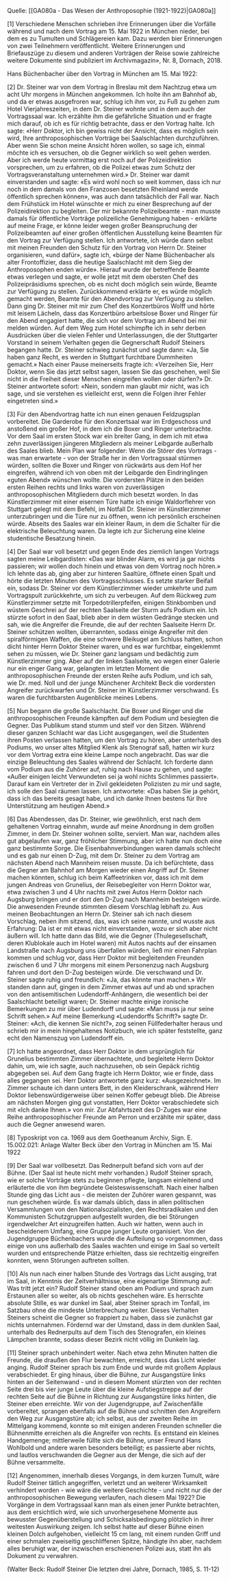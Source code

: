 Quelle: [[GA080a - Das Wesen der Anthroposophie (1921-1922)|GA080a]]


[1] Verschiedene Menschen schrieben ihre Erinnerungen über die Vorfälle während und nach dem Vortrag am 15. Mai 1922 in München nieder, bei dem es zu Tumulten und Schlägereien kam. Dazu werden bier Erinnerungen von zwei Teilnehmern veröffentlicht. Weitere Erinnerungen und Briefauszüge zu diesem und anderen Vorträgen der Reise sowie zahlreiche weitere Dokumente sind publiziert im Archivmagazin», Nr. 8, Dornach, 2018.

Hans Büchenbacher über den Vortrag in München am 15. Mai 1922:

[2] Dr. Steiner war von dem Vortrag in Breslau mit dem Nachtzug etwa um acht Uhr morgens in München angekommen. Ich holte ihn am Bahnhof ab, und da er etwas ausgefroren war, schlug ich ihm vor, zu Fuß zu gehen zum Hotel Vierjahreszeiten, in dem Dr. Steiner wohnte und in dem auch der Vortragssaal war. Ich erzählte ihm die gefährliche Situation und er fragte mich darauf, ob ich es für richtig betrachte, dass er den Vortrag halte. Ich sagte: «Herr Doktor, ich bin gewiss nicht der Ansicht, dass es möglich sein wird, Ihre anthroposophischen Vorträge bei Saalschlachten durchzuführen. Aber wenn Sie schon meine Ansicht hören wollen, so sage ich, einmal möchte ich es versuchen, ob die Gegner wirklich so weit gehen werden. Aber ich werde heute vormittag erst noch auf der Polizeidirektion vorsprechen, um zu erfahren, ob die Polizei etwas zum Schutz der Vortragsveranstaltung unternehmen wird.» Dr. Steiner war damit einverstanden und sagte: «Es wird wohl noch so weit kommen, dass ich nur noch in dem damals von den Franzosen besetzten Rheinland werde öffentlich sprechen können», was auch dann tatsächlich der Fall war. Nach dem Frühstück im Hotel wünschte er mich zu einer Besprechung auf der Polizeidirektion zu begleiten. Der mir bekannte Polizeibeamte - man musste damals für öffentliche Vorträge polizeiliche Genehmigung haben - erklärte auf meine Frage, er könne leider wegen großer Beanspruchung der Polizeibeamten auf einer großen öffentlichen Ausstellung keine Beamten für den Vortrag zur Verfügung stellen. Ich antwortete, ich würde dann selbst mit meinen Freunden den Schutz für den Vortrag von Herrn Dr. Steiner organisieren, «und dafür», sagte ich, «bürge der Name Büchenbacher als alter Frontoffizier, dass die heutige Saalschlacht mit dem Sieg der Anthroposophen enden würde». Hierauf wurde der betreffende Beamte etwas verlegen und sagte, er wolle jetzt mit dem obersten Chef des Polizeipräsidiums sprechen, ob es nicht doch möglich sein würde, Beamte zur Verfügung zu stellen. Zurückkommend erklärte er, es würde möglich gemacht werden, Beamte für den Abendvortrag zur Verfügung zu stellen. Dann ging Dr. Steiner mit mir zum Chef des Konzertbüros Wolff und hörte mit leisem Lächeln, dass das Konzertbüro arbeitslose Boxer und Ringer für den Abend engagiert hatte, die sich vor dem Vortrag am Abend bei mir melden würden. Auf dem Weg zum Hotel schimpfte ich in sehr derben Ausdrücken über die vielen Fehler und Unterlassungen, die der Stuttgarter Vorstand in seinem Verhalten gegen die Gegnerschaft Rudolf Steiners begangen hatte. Dr. Steiner schwieg zunächst und sagte dann: «Ja, Sie haben ganz Recht, es werden in Stuttgart furchtbare Dummheiten gemacht.» Nach einer Pause meinerseits fragte ich: «Verzeihen Sie, Herr Doktor, wenn Sie das jetzt selbst sagen, lassen Sie das geschehen, weil Sie nicht in die Freiheit dieser Menschen eingreifen wollen oder dürfen?» Dr. Steiner antwortete sofort: «Nein, sondern man glaubt mir nicht, was ich sage, und sie verstehen es vielleicht erst, wenn die Folgen ihrer Fehler eingetreten sind.»

[3] Für den Abendvortrag hatte ich nun einen genauen Feldzugsplan vorbereitet. Die Garderobe für den Konzertsaal war im Erdgeschoss und anstoßend ein großer Hof, in dem ich die Boxer und Ringer unterbrachte. Vor dem Saal im ersten Stock war ein breiter Gang, in dem ich mit etwa zehn zuverlässigen jüngeren Mitgliedern als meiner Leibgarde außerhalb des Saales blieb. Mein Plan war folgender: Wenn die Störer des Vortrags - was man erwartete - von der Straße her in den Vortragssaal stürmen würden, sollten die Boxer und Ringer von rückwärts aus dem Hof her eingreifen, während ich von oben mit der Leibgarde den Eindringlingen «guten Abend» wünschen wollte. Die vordersten Plätze in den beiden ersten Reihen rechts und links waren von zuverlässigen anthroposophischen Mitgliedern durch mich besetzt worden. In das Künstlerzimmer mit einer eisernen Türe hatte ich einige Waldorflehrer von Stuttgart gelegt mit dem Befehl, im Notfall Dr. Steiner im Künstlerzimmer unterzubringen und die Türe nur zu öffnen, wenn ich persönlich erscheinen würde. Abseits des Saales war ein kleiner Raum, in dem die Schalter für die elektrische Beleuchtung waren. Da legte ich zur Sicherung eine kleine studentische Besatzung hinein.

[4] Der Saal war voll besetzt und gegen Ende des ziemlich langen Vortrags sagten meine Leibgardisten: «Das war blinder Alarm, es wird ja gar nichts passieren; wir wollen doch hinein und etwas von dem Vortrag noch hören.» Ich lehnte das ab, ging aber zur hinteren Saaltüre, öffnete einen Spalt und hörte die letzten Minuten des Vortragsschlusses. Es setzte starker Beifall ein, sodass Dr. Steiner vor dem Künstlerzimmer wieder umkehrte und zum Vortragspult zurückkehrte, um sich zu verbeugen. Auf dem Rückweg zum Künstlerzimmer setzte mit Torpedotrillerpfeifen, einigen Stinkbomben und wüstem Geschrei auf der rechten Saalseite der Sturm aufs Podium ein. Ich stürzte sofort in den Saal, blieb aber in dem wüsten Gedränge stecken und sah, wie die Angreifer die Freunde, die auf der rechten Saalseite Herrn Dr. Steiner schützen wollten, überrannten, sodass einige Angreifer mit den spiralförmigen Waffen, die eine schwere Bleikugel am Schluss hatten, schon dicht hinter Herrn Doktor Steiner waren, und es war furchtbar, eingeklemmt sehen zu müssen, wie Dr. Steiner ganz langsam und bedächtig zum Künstlerzimmer ging. Aber auf der linken Saalseite, wo wegen einer Galerie nur ein enger Gang war, gelangten im letzten Moment die anthroposophischen Freunde der ersten Reihe aufs Podium, und ich sah, wie Dr. med. Noll und der junge Münchener Architekt Beck die vordersten Angreifer zurückwarfen und Dr. Steiner im Künstlerzimmer verschwand. Es waren die furchtbarsten Augenblicke meines Lebens.

[5] Nun begann die große Saalschlacht. Die Boxer und Ringer und die anthroposophischen Freunde kämpften auf dem Podium und besiegten die Gegner. Das Publikum stand stumm und steif vor den Sitzen. Während dieser ganzen Schlacht war das Licht ausgegangen, weil die Studenten ihren Posten verlassen hatten, um den Vortrag zu hören, aber unterhalb des Podiums, wo unser altes Mitglied Klenk als Stenograf saß, hatten wir kurz vor dem Vortrag extra eine kleine Lampe noch angebracht. Das war die einzige Beleuchtung des Saales während der Schlacht. Ich forderte dann vom Podium aus die Zuhörer auf, ruhig nach Hause zu gehen, und sagte: «Außer einigen leicht Verwundeten sei ja wohl nichts Schlimmes passiert». Darauf kam ein Vertreter der in Zivil gekleideten Polizisten zu mir und sagte, ich solle den Saal räumen lassen. Ich antwortete: «Das haben Sie ja gehört, dass ich das bereits gesagt habe, und ich danke Ihnen bestens für Ihre Unterstützung am heutigen Abend.»

[6] Das Abendessen, das Dr. Steiner, wie gewöhnlich, erst nach dem gehaltenen Vortrag einnahm, wurde auf meine Anordnung in dem großen Zimmer, in dem Dr. Steiner wohnen sollte, serviert. Man war, nachdem alles gut abgelaufen war, ganz fröhlicher Stimmung, aber ich hatte nun doch eine ganz bestimmte Sorge. Die Eisenbahnverbindungen waren damals schlecht und es gab nur einen D-Zug, mit dem Dr. Steiner zu dem Vortrag am nächsten Abend nach Mannheim reisen musste. Da ich befürchtete, dass die Gegner am Bahnhof am Morgen wieder einen Angriff auf Dr. Steiner machen könnten, schlug ich beim Kaffeetrinken vor, dass ich mit dem jungen Andreas von Grunelius, der Reisebegleiter von Herrn Doktor war, etwa zwischen 3 und 4 Uhr nachts mit zwei Autos Herrn Doktor nach Augsburg bringen und er dort den D-Zug nach Mannheim besteigen würde. Die anwesenden Freunde stimmten diesem Vorschlag lebhaft zu. Aus meinen Beobachtungen an Herrn Dr. Steiner sah ich nach diesem Vorschlag, neben ihm sitzend, das, was ich seine <Marmormiene> nannte, und wusste aus Erfahrung: Da ist er mit etwas nicht einverstanden, wozu er sich aber nicht äußern will. Ich hatte dann das Bild, wie die Gegner (Thulegesellschaft, deren Klublokale auch im Hotel waren) mit Autos nachts auf der einsamen Landstraße nach Augsburg uns überfallen würden, ließ mir einen Fahrplan kommen und schlug vor, dass Herr Doktor mit begleitenden Freunden zwischen 6 und 7 Uhr morgens mit einem Personenzug nach Augsburg fahren und dort den D-Zug besteigen würde. Die <Marmormiene> verschwand und Dr. Steiner sagte ruhig und freundlich: «Ja, das könnte man machen.» Wir standen dann auf, gingen in dem Zimmer etwas auf und ab und sprachen von den antisemitischen Ludendorff-Anhängern, die wesentlich bei der Saalschlacht beteiligt waren; Dr. Steiner machte einige ironische Bemerkungen zu mir über Ludendorff und sagte: «Man muss ja nur seine Schrift sehen.» Auf meine Bemerkung «Ludendorffs Schrift?» sagte Dr. Steiner: «Ach, die kennen Sie nicht?», zog seinen Füllfederhalter heraus und schrieb mir in mein hingehaltenes Notizbuch, wie ich später feststellte, ganz echt den Namenszug von Ludendorff ein.

[7] Ich hatte angeordnet, dass Herr Doktor in dem ursprünglich für Grunelius bestimmten Zimmer übernachtete, und begleitete Herrn Doktor dahin, um, wie ich sagte, auch nachzusehen, ob sein Gepäck richtig abgegeben sei. Auf dem Gang fragte ich Herrn Doktor, wie er finde, dass alles gegangen sei. Herr Doktor antwortete ganz kurz: «Ausgezeichnet». Im Zimmer schaute ich dann unters Bett, in den Kleiderschrank, während Herr Doktor liebenswürdigerweise über seinen Koffer gebeugt blieb. Die Abreise am nächsten Morgen ging gut vonstatten, Herr Doktor verabschiedete sich mit «Ich danke Ihnen.» von mir. Zur Abfahrtszeit des D-Zuges war eine Reihe anthroposophischer Freunde am Perron und erzählte mir später, dass auch die Gegner anwesend waren.

[8] Typoskript von ca. 1969 aus dem Goetheanum Archiv, Sign. E. 15.002.021: Anlage Walter Beck über den Vortrag in München am 15. Mai 1922

[9] Der Saal war vollbesetzt. Das Rednerpult befand sich vorn auf der Bühne. (Der Saal ist heute nicht mehr vorhanden.) Rudolf Steiner sprach, wie er solche Vorträge stets zu beginnen pflegte, langsam einleitend und erläuterte die von ihm begründete Geisteswissenschaft. Nach einer halben Stunde ging das Licht aus - die meisten der Zuhörer waren gespannt, was nun geschehen würde. Es war damals üblich, dass in allen politischen Versammlungen von den Nationalsozialisten, den Rechtsradikalen und den Kommunisten Schutzgruppen aufgestellt wurden, die bei Störungen irgendwelcher Art einzugreifen hatten. Auch wir hatten, wenn auch in bescheidenem Umfang, eine Gruppe junger Leute organisiert. Von der Jugendgruppe Büchenbachers wurde die Aufteilung so vorgenommen, dass einige von uns außerhalb des Saales wachten und einige im Saal so verteilt wurden und entsprechende Plätze erhielten, dass sie rechtzeitig eingreifen konnten, wenn Störungen auftreten sollten.

[10] Als nun nach einer halben Stunde des Vortrags das Licht ausging, trat im Saal, in Kenntnis der Zeitverhältnisse, eine eigenartige Stimmung auf: Was tritt jetzt ein? Rudolf Steiner stand oben am Podium und sprach zum Erstaunen aller so weiter, als ob nichts geschehen wäre. Es herrschte absolute Stille, es war dunkel im Saal, aber Steiner sprach im Tonfall, im Satzbau ohne die mindeste Unterbrechung weiter. Dieses Verhalten Steiners scheint die Gegner so frappiert zu haben, dass sie zunächst gar nichts unternahmen. Fördernd war der Umstand, dass in dem dunklen Saal, unterhalb des Rednerpults auf dem Tisch des Stenografen, ein kleines Lämpchen brannte, sodass dieser Bezirk nicht völlig im Dunkeln lag.

[11] Steiner sprach unbehindert weiter. Nach etwa zehn Minuten hatten die Freunde, die draußen den Flur bewachten, erreicht, dass das Licht wieder anging. Rudolf Steiner sprach bis zum Ende und wurde mit großem Applaus verabschiedet. Er ging hinaus, über die Bühne, zur Ausgangstüre links hinten an der Seitenwand - und in diesem Moment stürzten von der rechten Seite drei bis vier junge Leute über die kleine Aufstiegstreppe auf der rechten Seite auf die Bühne in Richtung zur Ausgangstüre links hinten, die Steiner eben erreichte. Wir von der Jugendgruppe, auf Zwischenfälle vorbereitet, sprangen ebenfalls auf die Bühne und schnitten den Angreifern den Weg zur Ausgangstüre ab; ich selbst, aus der zweiten Reihe im Mittelgang kommend, konnte so mit einigen anderen Freunden schneller die Bühnenmitte erreichen als die Angreifer von rechts. Es entstand ein kleines Handgemenge; mittlerweile füllte sich die Bühne, unser Freund Hans Wohlbold und andere waren besonders beteiligt; es passierte aber nichts, und lautlos verschwanden die Gegner aus der Menge, die sich auf der Bühne versammelte.

[12] Angenommen, innerhalb dieses Vorgangs, in dem kurzen Tumult, wäre Rudolf Steiner tätlich angegriffen, verletzt und an weiterer Wirksamkeit verhindert worden - wie wäre die weitere Geschichte - und nicht nur die der anthroposophischen Bewegung verlaufen, nach diesem Mai 1922? Die Vorgänge in dem Vortragssaal kann man als einen jener Punkte betrachten, aus dem ersichtlich wird, wie sich unvorhergesehene Momente aus bewusster Gegenüberstellung und Schicksalsbedingung plötzlich in ihrer weitesten Auswirkung zeigen. Ich selbst hatte auf dieser Bühne einen kleinen Dolch aufgehoben, vielleicht 15 cm lang, mit einem runden Griff und einer schmalen zweiseitig geschliffenen Spitze, händigte ihn aber, nachdem alles beruhigt war, der inzwischen erschienenen Polizei aus, statt ihn als Dokument zu verwahren.

(Walter Beck: Rudolf Steiner Die letzten drei Jahre, Dornach, 1985, S. 11-12)
